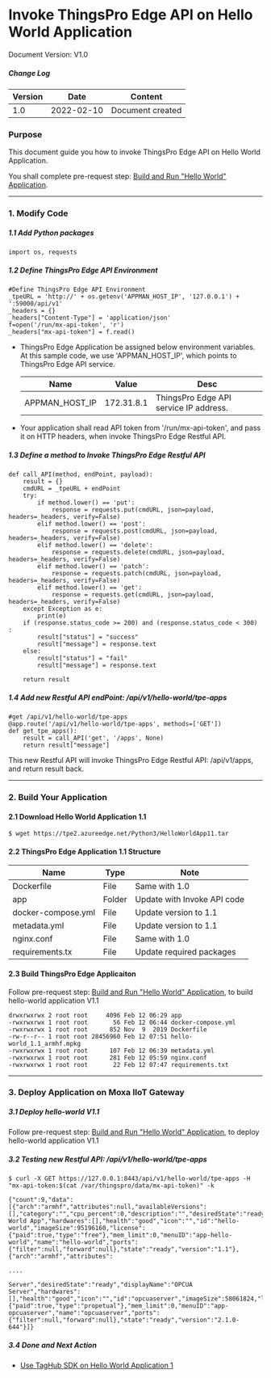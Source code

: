 # Invoke ThingsPro Edge API on Hello World Application

Document Version: V1.0

##### Change Log

| Version | Date       | Content          |
| ------- | ---------- | ---------------- |
| 1.0     | 2022-02-10 | Document created |



### Purpose

This document guide you how to invoke ThingsPro Edge API on Hello World Application.

You shall complete pre-request step: <a href="Build%20and%20Run%20Hello%20World%20Application.md">Build and Run "Hello World" Application</a>.




------

### 1. Modify Code

##### 1.1 Add Python packages

```
import os, requests
```

##### 1.2 Define ThingsPro Edge API Environment

```
#Define ThingsPro Edge API Environment
_tpeURL = 'http://' + os.getenv('APPMAN_HOST_IP', '127.0.0.1') + ':59000/api/v1'
_headers = {}
_headers["Content-Type"] = 'application/json'
f=open('/run/mx-api-token', 'r')
_headers["mx-api-token"] = f.read()
```

- ThingsPro Edge Application be assigned below environment variables. At this sample code, we use 'APPMAN_HOST_IP', which points to ThingsPro Edge API service.

  | Name           | Value      | Desc                                   |
  | -------------- | ---------- | -------------------------------------- |
  | APPMAN_HOST_IP | 172.31.8.1 | ThingsPro Edge API service IP address. |

- Your application shall read API token from '/run/mx-api-token', and pass it on HTTP headers, when invoke ThingsPro Edge Restful API.

##### 1.3 Define a method to Invoke ThingsPro Edge Restful API

```
def call_API(method, endPoint, payload):    
    result = {}
    cmdURL = _tpeURL + endPoint
    try:
        if method.lower() == 'put':
            response = requests.put(cmdURL, json=payload, headers=_headers, verify=False)
        elif method.lower() == 'post':
            response = requests.post(cmdURL, json=payload, headers=_headers, verify=False)
        elif method.lower() == 'delete':
            response = requests.delete(cmdURL, json=payload, headers=_headers, verify=False)
        elif method.lower() == 'patch':
            response = requests.patch(cmdURL, json=payload, headers=_headers, verify=False)
        elif method.lower() == 'get':
            response = requests.get(cmdURL, json=payload, headers=_headers, verify=False)
    except Exception as e:
        print(e)
    if (response.status_code >= 200) and (response.status_code < 300) :
        result["status"] = "success"
        result["message"] = response.text
    else:
        result["status"] = "fail"
        result["message"] = response.text

    return result
```

##### 1.4 Add new Restful API endPoint: /api/v1/hello-world/tpe-apps

```
#get /api/v1/hello-world/tpe-apps
@app.route('/api/v1/hello-world/tpe-apps', methods=['GET'])
def get_tpe_apps():
    result = call_API('get', '/apps', None)
    return result["message"]
```

This new Restful API will invoke ThingsPro Edge Restful API: /api/v1/apps, and return result back.



------

### 2. Build Your Application

#### 2.1 Download Hello World Application 1.1

```
$ wget https://tpe2.azureedge.net/Python3/HelloWorldApp11.tar
```

#### 2.2 ThingsPro Edge Application 1.1 Structure

| Name               | Type   | Note                        |
| ------------------ | ------ | --------------------------- |
| Dockerfile         | File   | Same with 1.0               |
| app                | Folder | Update with Invoke API code |
| docker-compose.yml | File   | Update version to 1.1       |
| metadata.yml       | File   | Update version to 1.1       |
| nginx.conf         | File   | Same with 1.0               |
| requirements.tx    | File   | Update required packages    |

#### 2.3 Build ThingsPro Edge Applicaiton

Follow pre-request step: <a href="Build%20and%20Run%20Hello%20World%20Application.md">Build and Run "Hello World" Application</a>, to build hello-world application V1.1

```
drwxrwxrwx 2 root root     4096 Feb 12 06:29 app
-rwxrwxrwx 1 root root       56 Feb 12 06:44 docker-compose.yml
-rwxrwxrwx 1 root root      852 Nov  9  2019 Dockerfile
-rw-r--r-- 1 root root 28456960 Feb 12 07:51 hello-world_1.1_armhf.mpkg
-rwxrwxrwx 1 root root      107 Feb 12 06:39 metadata.yml
-rwxrwxrwx 1 root root      281 Feb 12 05:59 nginx.conf
-rwxrwxrwx 1 root root       22 Feb 12 07:47 requirements.txt
```



------

### 3. Deploy Application on Moxa IIoT Gateway

##### 3.1 Deploy hello-world V1.1

Follow pre-request step: <a href="Build%20and%20Run%20Hello%20World%20Application.md">Build and Run "Hello World" Application</a>, to deploy hello-world application V1.1

##### 3.2 Testing new Restful API: /api/v1/hello-world/tpe-apps

```
$ curl -X GET https://127.0.0.1:8443/api/v1/hello-world/tpe-apps -H "mx-api-token:$(cat /var/thingspro/data/mx-api-token)" -k

{"count":9,"data":[{"arch":"armhf","attributes":null,"availableVersions":[],"category":"","cpu_percent":0,"description":"","desiredState":"ready","displayName":"Hello World App","hardwares":[],"health":"good","icon":"","id":"hello-world","imageSize":95196160,"license":{"paid":true,"type":"free"},"mem_limit":0,"menuID":"app-hello-world","name":"hello-world","ports":{"filter":null,"forward":null},"state":"ready","version":"1.1"},{"arch":"armhf","attributes":

....

Server","desiredState":"ready","displayName":"OPCUA Server","hardwares":[],"health":"good","icon":"","id":"opcuaserver","imageSize":58061824,"license":{"paid":true,"type":"propetual"},"mem_limit":0,"menuID":"app-opcuaserver","name":"opcuaserver","ports":{"filter":null,"forward":null},"state":"ready","version":"2.1.0-644"}]}
```

##### 3.4 Done and Next Action

- <a href="Use%20TagHub%20SDK%20on%20Hello%20World%20Application%201.md">Use TagHub SDK on Hello World Application 1</a>



